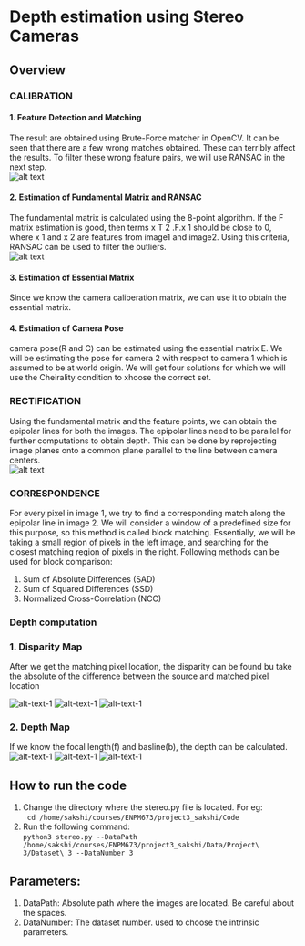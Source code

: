 # Depth estimation using Stereo Cameras
## Overview
### CALIBRATION
#### 1. Feature Detection and Matching
The result are obtained using Brute-Force matcher in OpenCV. It can be seen that there are a few wrong matches obtained. These can
terribly affect the results. To filter these wrong feature pairs, we will use RANSAC in the next step.     
![alt text](https://github.com/sakshikakde/Depth-Using-Stereo/blob/main/git_images/Screenshot%20from%202021-07-25%2013-07-55.png)
#### 2. Estimation of Fundamental Matrix and RANSAC
The fundamental matrix is calculated using the 8-point algorithm. If the F matrix estimation is good, then terms
x T 2 .F.x 1 should be close to 0, where x 1 and x 2 are features from image1 and image2. Using this criteria, RANSAC can
be used to filter the outliers.    
![alt text](https://github.com/sakshikakde/Depth-Using-Stereo/blob/main/git_images/Screenshot%20from%202021-07-25%2013-08-01.png)
#### 3. Estimation of Essential Matrix
Since we know the camera caliberation matrix, we can use it to obtain the essential matrix.
#### 4. Estimation of Camera Pose
camera pose(R and C) can be estimated using the essential matrix E. We will be estimating
the pose for camera 2 with respect to camera 1 which is assumed to be at world origin. We will get four solutions for which we will use the Cheirality condition to xhoose the correct set.

### RECTIFICATION
Using the fundamental matrix and the feature points, we can obtain the epipolar lines for both the images. The
epipolar lines need to be parallel for further computations to obtain depth. This can be done by reprojecting image planes
onto a common plane parallel to the line between camera centers.       
![alt text](https://github.com/sakshikakde/Depth-Using-Stereo/blob/main/git_images/Screenshot%20from%202021-07-25%2013-17-26.png)
### CORRESPONDENCE
For every pixel in image 1, we try to find a corresponding match along the epipolar line in image 2. We will consider a
window of a predefined size for this purpose, so this method is called block matching. Essentially, we will be taking a small
region of pixels in the left image, and searching for the closest
matching region of pixels in the right. Following methods can be used for 
block comparison:
1) Sum of Absolute Differences (SAD)
2) Sum of Squared Differences (SSD)
3) Normalized Cross-Correlation (NCC)
### Depth computation
### 1. Disparity Map
After we get the matching pixel location, the disparity can
be found bu take the absolute of the difference between the
source and matched pixel location         

![alt-text-1](https://github.com/sakshikakde/Depth-Using-Stereo/blob/main/git_images/disparity_image_gray1.png)
![alt-text-1](https://github.com/sakshikakde/Depth-Using-Stereo/blob/main/git_images/disparity_image_gray2.png)
![alt-text-1](https://github.com/sakshikakde/Depth-Using-Stereo/blob/main/git_images/disparity_image_gray3.png)
### 2. Depth Map
If we know the focal length(f) and basline(b), the depth can
be calculated.
![alt-text-1](https://github.com/sakshikakde/Depth-Using-Stereo/blob/main/git_images/depth_image1.png)
![alt-text-1](https://github.com/sakshikakde/Depth-Using-Stereo/blob/main/git_images/depth_image2.png)
![alt-text-1](https://github.com/sakshikakde/Depth-Using-Stereo/blob/main/git_images/depth_image3.png)
## How to run the code
1) Change the directory where the stereo.py file is located. For eg:    
            ``` cd /home/sakshi/courses/ENPM673/project3_sakshi/Code```
2) Run the following command:       
            ``` python3 stereo.py --DataPath /home/sakshi/courses/ENPM673/project3_sakshi/Data/Project\ 3/Dataset\ 3 --DataNumber 3 ```

## Parameters:
1) DataPath: Absolute path where the images are located. Be careful about the spaces.
2) DataNumber: The dataset number. used to choose the intrinsic parameters.


